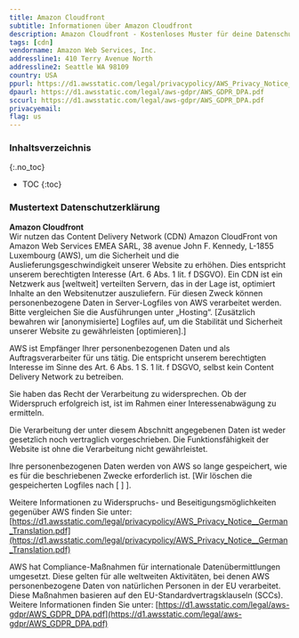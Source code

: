 ```yaml
---
title: Amazon Cloudfront
subtitle: Informationen über Amazon Cloudfront
description: Amazon Cloudfront - Kostenloses Muster für deine Datenschutzerklärung inkl. technischer und juristischer Hinweise.
tags: [cdn]
vendorname: Amazon Web Services, Inc.
addressline1: 410 Terry Avenue North
addressline2: Seattle WA 98109
country: USA
ppurl: https://d1.awsstatic.com/legal/privacypolicy/AWS_Privacy_Notice__German_Translation.pdf
dpaurl: https://d1.awsstatic.com/legal/aws-gdpr/AWS_GDPR_DPA.pdf
sccurl: https://d1.awsstatic.com/legal/aws-gdpr/AWS_GDPR_DPA.pdf
privacyemail:
flag: us
---
```

### Inhaltsverzeichnis
{:.no_toc}
* TOC
{:toc}

### Mustertext Datenschutzerklärung
**Amazon Cloudfront**  
Wir nutzen das Content Delivery Network (CDN) Amazon CloudFront von Amazon Web Services EMEA SARL, 38 avenue John F. Kennedy, L-1855 Luxembourg (AWS), um die Sicherheit und die Auslieferungsgeschwindigkeit unserer Website zu erhöhen. Dies entspricht unserem berechtigten Interesse (Art. 6 Abs. 1 lit. f DSGVO). Ein CDN ist ein Netzwerk aus [weltweit] verteilten Servern, das in der Lage ist, optimiert Inhalte an den Websitenutzer auszuliefern. Für diesen Zweck können personenbezogene Daten in Server-Logfiles von AWS verarbeitet werden. Bitte vergleichen Sie die Ausführungen unter „Hosting“. [Zusätzlich bewahren wir [anonymisierte] Logfiles auf, um die Stabilität und Sicherheit unserer Website zu gewährleisten [optimieren].]

AWS ist Empfänger Ihrer personenbezogenen Daten und als Auftragsverarbeiter für uns tätig. Die entspricht unserem berechtigten Interesse im Sinne des Art. 6 Abs. 1 S. 1 lit. f DSGVO, selbst kein Content Delivery Network zu betreiben.

Sie haben das Recht der Verarbeitung zu widersprechen. Ob der Widerspruch erfolgreich ist, ist im Rahmen einer Interessenabwägung zu ermitteln.

Die Verarbeitung der unter diesem Abschnitt angegebenen Daten ist weder gesetzlich noch vertraglich vorgeschrieben. Die Funktionsfähigkeit der Website ist ohne die Verarbeitung nicht gewährleistet.

Ihre personenbezogenen Daten werden von AWS so lange gespeichert, wie es für die beschriebenen Zwecke erforderlich ist. [Wir löschen die gespeicherten Logfiles nach [ ] ].

Weitere Informationen zu Widerspruchs- und Beseitigungsmöglichkeiten gegenüber AWS finden Sie unter: [https://d1.awsstatic.com/legal/privacypolicy/AWS_Privacy_Notice__German_Translation.pdf](https://d1.awsstatic.com/legal/privacypolicy/AWS_Privacy_Notice__German_Translation.pdf)

AWS hat Compliance-Maßnahmen für internationale Datenübermittlungen umgesetzt. Diese gelten für alle weltweiten Aktivitäten, bei denen AWS personenbezogene Daten von natürlichen Personen in der EU verarbeitet. Diese Maßnahmen basieren auf den EU-Standardvertragsklauseln (SCCs). Weitere Informationen finden Sie unter: [https://d1.awsstatic.com/legal/aws-gdpr/AWS_GDPR_DPA.pdf](https://d1.awsstatic.com/legal/aws-gdpr/AWS_GDPR_DPA.pdf)